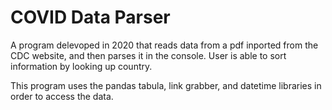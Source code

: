 # COVID Data Parser
A program delevoped in 2020 that reads data from a pdf inported from the CDC website, and then parses it in the console. User is able to sort information by looking up country.

This program uses the pandas tabula, link grabber, and datetime libraries in order to access the data.
